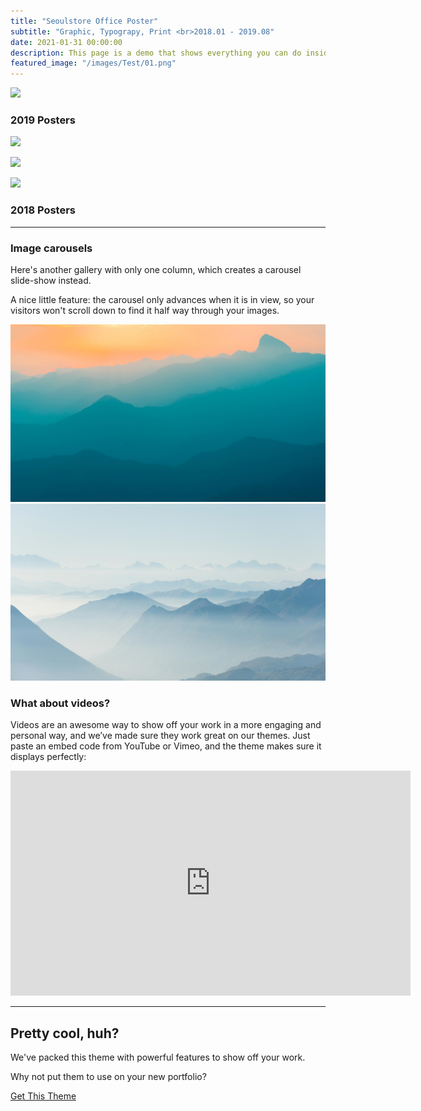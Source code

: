 ```yaml
---
title: "Seoulstore Office Poster"
subtitle: "Graphic, Typograpy, Print <br>2018.01 - 2019.08"
date: 2021-01-31 00:00:00
description: This page is a demo that shows everything you can do inside portfolio and blog posts.
featured_image: "/images/Test/01.png"
---
```


![](/images/01_Project/Project_01/Hero_00.jpg)

### 2019 Posters

![](/images/01_Project/Project_01/Poster_01.jpg)

![](/images/01_Project/Project_01/Poster_02.jpg)

![](/images/01_Project/Project_01/Poster_03.jpg)

### 2018 Posters

---

### Image carousels

Here's another gallery with only one column, which creates a carousel slide-show instead.

A nice little feature: the carousel only advances when it is in view, so your visitors won't scroll down to find it half way through your images.

<div class="gallery" data-columns="1">
	<img src="/images/demo/demo-landscape.jpg">
	<img src="/images/demo/demo-landscape-2.jpg">
</div>

### What about videos?

Videos are an awesome way to show off your work in a more engaging and personal way, and we’ve made sure they work great on our themes. Just paste an embed code from YouTube or Vimeo, and the theme makes sure it displays perfectly:

<iframe src="https://player.vimeo.com/video/148003889" width="640" height="360" frameborder="0" allowfullscreen></iframe>

---

## Pretty cool, huh?

We've packed this theme with powerful features to show off your work.

Why not put them to use on your new portfolio?

<a href="https://jekyllthemes.io/theme/duet-portfolio-jekyll-theme" class="button button--large">Get This Theme</a>
